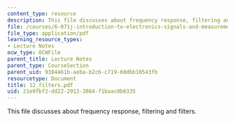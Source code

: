 ```yaml
---
content_type: resource
description: This file discusses about frequency response, filtering and filters.
file: /courses/6-071j-introduction-to-electronics-signals-and-measurement-spring-2006/21e9fbf2dd2229133864f1baac0b6335_12_filters.pdf
file_type: application/pdf
learning_resource_types:
- Lecture Notes
ocw_type: OCWFile
parent_title: Lecture Notes
parent_type: CourseSection
parent_uid: 9384461b-aeba-b2c6-c719-60dbb10543fb
resourcetype: Document
title: 12_filters.pdf
uid: 21e9fbf2-dd22-2913-3864-f1baac0b6335
---
```

This file discusses about frequency response, filtering and filters.